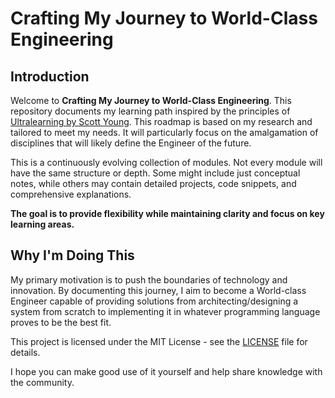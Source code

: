 # Crafting My Journey to World-Class Engineering

## Introduction

Welcome to **Crafting My Journey to World-Class Engineering**. This repository documents my learning path inspired by the principles of [Ultralearning by Scott Young](https://www.scotthyoung.com/blog/ultralearning/). This roadmap is based on my research and tailored to meet my needs. It will particularly focus on the amalgamation of disciplines that will likely define the Engineer of the future.

This is a continuously evolving collection of modules. Not every module will have the same structure or depth. Some might include just conceptual notes, while others may contain detailed projects, code snippets, and comprehensive explanations. 

**The goal is to provide flexibility while maintaining clarity and focus on key learning areas.**

## Why I'm Doing This

My primary motivation is to push the boundaries of technology and innovation. By documenting this journey, I aim to become a World-class Engineer capable of providing solutions from architecting/designing a system from scratch to implementing it in whatever programming language proves to be the best fit.

This project is licensed under the MIT License - see the [LICENSE](LICENSE) file for details.

I hope you can make good use of it yourself and help share knowledge with the community.


